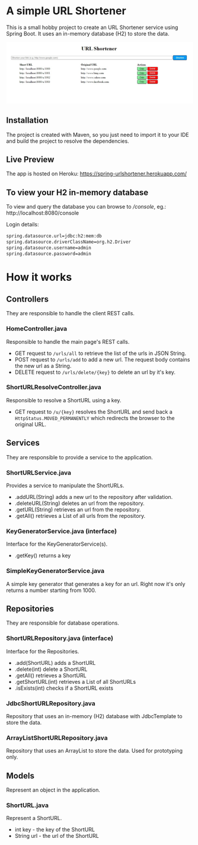 # A simple URL Shortener

This is a small hobby project to create an URL Shortener service using Spring Boot. It uses an in-memory database (H2) to store the data.

![Alt text](screenshot.jpg?raw=true "URL Shortener")

## Installation 
The project is created with Maven, so you just need to import it to your IDE and build the project to resolve the dependencies.

## Live Preview
The app is hosted on Heroku: https://spring-urlshortener.herokuapp.com/

## To view your H2 in-memory database
To view and query the database you can browse to */console*, eg.: http://localhost:8080/console

Login details:
```
spring.datasource.url=jdbc:h2:mem:db
spring.datasource.driverClassName=org.h2.Driver
spring.datasource.username=admin
spring.datasource.password=admin
```

# How it works

## Controllers
They are responsible to handle the client REST calls.

### HomeController.java
Responsible to handle the main page's REST calls.

- GET request to ```/urls/all``` to retrieve the list of the urls in JSON String.
- POST request to ```/urls/add``` to add a new url. The request body contains the new url as a String.
- DELETE request to ```/urls/delete/{key}``` to delete an url by it's key.

### ShortURLResolveController.java
Responsible to resolve a ShortURL using a key.

- GET request to ```/u/{key}``` resolves the ShortURL and send back a ```HttpStatus.MOVED_PERMANENTLY``` which redirects the browser to the original URL.

## Services
They are responsible to provide a service to the application.

### ShortURLService.java
Provides a service to manipulate the ShortURLs.

- .addURL(String) adds a new url to the repository after validation.
- .deleteURL(String) deletes an url from the repository.
- .getURL(String) retrieves an url from the repository.
- .getAll() retrieves a List of all urls from the repository.

### KeyGeneratorService.java (interface)
Interface for the KeyGeneratorService(s).

- .getKey() returns a key

### SimpleKeyGeneratorService.java
A simple key generator that generates a key for an url. Right now it's only returns a number starting from 1000.

## Repositories
They are responsible for database operations.

### ShortURLRepository.java (interface)
Interface for the Repositories.

- .add(ShortURL) adds a ShortURL
- .delete(int) delete a ShortURL
- .getAll() retrieves a ShortURL
- .getShortURL(int) retrieves a List of all ShortURLs
- .isExists(int) checks if a ShortURL exists

### JdbcShortURLRepository.java
Repository that uses an in-memory (H2) database with JdbcTemplate to store the data.

### ArrayListShortURLRepository.java
Repository that uses an ArrayList to store the data. Used for prototyping only.

## Models
Represent an object in the application.

### ShortURL.java
Represent a ShortURL.

- int key - the key of the ShortURL
- String url - the url of the ShortURL
